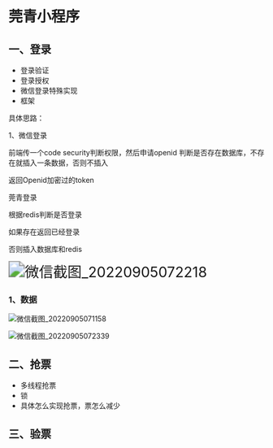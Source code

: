 # 莞青小程序



## 一、登录

+ 登录验证
+ 登录授权
+ 微信登录特殊实现
+ 框架

具体思路：

1、微信登录

前端传一个code   security判断权限，然后申请openid   判断是否存在数据库，不存在就插入一条数据，否则不插入

返回Openid加密过的token

莞青登录

根据redis判断是否登录

如果存在返回已经登录

否则插入数据库和redis

<img src="https://gitee.com/hongshenghyj/typora/raw/master/img/%E5%BE%AE%E4%BF%A1%E6%88%AA%E5%9B%BE_20220905072218.png" alt="微信截图_20220905072218" style="zoom:200%;" />

### 1、数据

![微信截图_20220905071158](https://gitee.com/hongshenghyj/typora/raw/master/img/%E5%BE%AE%E4%BF%A1%E6%88%AA%E5%9B%BE_20220905071158.png)



![微信截图_20220905072339](https://gitee.com/hongshenghyj/typora/raw/master/img/%E5%BE%AE%E4%BF%A1%E6%88%AA%E5%9B%BE_20220905072339.png)



## 二、抢票

+ 多线程抢票
+ 锁
+ 具体怎么实现抢票，票怎么减少



## 三、验票


